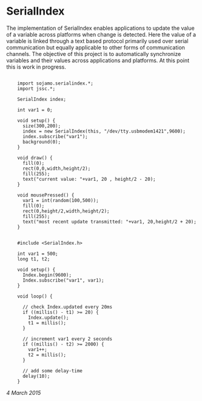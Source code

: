 # SerialIndex

The implementation of SerialIndex enables applications to update the value of a variable across platforms when change is detected. Here the value of a variable is linked through a text based protocol primarily used over serial communication but equally applicable to other forms of communication channels. The objective of this project is to automatically synchronize variables and their values across applications and platforms. At this point this is work in progress.

``` Processing

	import sojamo.serialindex.*;
	import jssc.*;

	SerialIndex index;

	int var1 = 0;

	void setup() {
	  size(300,200);
	  index = new SerialIndex(this, "/dev/tty.usbmodem1421",9600);
	  index.subscribe("var1");
	  background(0);
	}

	void draw() {
	  fill(0);
	  rect(0,0,width,height/2);
	  fill(255);
	  text("current value: "+var1, 20 , height/2 - 20);
	}

	void mousePressed() {
	  var1 = int(random(100,500));
	  fill(0);
	  rect(0,height/2,width,height/2);
	  fill(255);
	  text("most recent update transmitted: "+var1, 20,height/2 + 20);
	}
```



``` Arduino

	#include <SerialIndex.h>

	int var1 = 500;
	long t1, t2;

	void setup() {
	  Index.begin(9600);
	  Index.subscribe("var1", var1);
	}

	void loop() {
	  
	  // check Index.updated every 20ms
	  if ((millis() - t1) >= 20) {
	    Index.update();
	    t1 = millis();
	  }
	  
	  // increment var1 every 2 seconds
	  if ((millis() - t2) >= 2000) {
	    var1++;
	    t2 = millis();
	  }

	  // add some delay-time
	  delay(10);
	}
```


_4 March 2015_